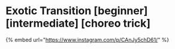 # Exotic Transition \[beginner] \[intermediate] \[choreo trick]

{% embed url="https://www.instagram.com/p/CAnJy5chD61/" %}
